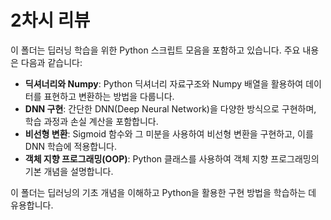 # 2차시 리뷰

이 폴더는 딥러닝 학습을 위한 Python 스크립트 모음을 포함하고 있습니다. 주요 내용은 다음과 같습니다:

- **딕셔너리와 Numpy**: Python 딕셔너리 자료구조와 Numpy 배열을 활용하여 데이터를 표현하고 변환하는 방법을 다룹니다.
- **DNN 구현**: 간단한 DNN(Deep Neural Network)을 다양한 방식으로 구현하며, 학습 과정과 손실 계산을 포함합니다.
- **비선형 변환**: Sigmoid 함수와 그 미분을 사용하여 비선형 변환을 구현하고, 이를 DNN 학습에 적용합니다.
- **객체 지향 프로그래밍(OOP)**: Python 클래스를 사용하여 객체 지향 프로그래밍의 기본 개념을 설명합니다.

이 폴더는 딥러닝의 기초 개념을 이해하고 Python을 활용한 구현 방법을 학습하는 데 유용합니다.